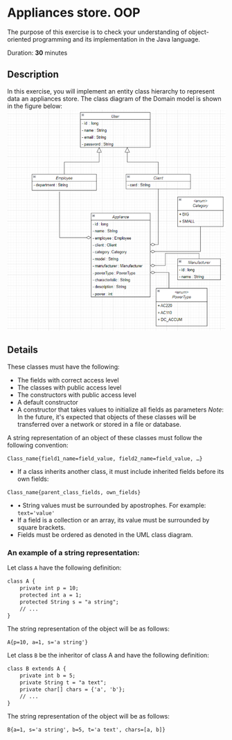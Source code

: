 # Appliances store. OOP

The purpose of this exercise is to check your understanding of object-oriented programming and its implementation in the Java language.

Duration: **30** minutes

## Description

In this exercise, you will implement an entity class hierarchy to represent data an appliances store. The class diagram of the Domain model is shown in the figure below:
![appliences.png](appliences.png)

## Details

These classes must have the following:
  * The fields with correct access level
  * The classes with public access level
  * The constructors with public access level
  * A default constructor
  * A constructor that takes values to initialize all fields as parameters
_Note_: In the future, it's expected that objects of these classes will be transferred over a network or stored in a file or database.

A string representation of an object of these classes must follow the following convention: 
```
Class_name{field1_name=field_value, field2_name=field_value, …}
```
- If a class inherits another class, it must include inherited fields before its own fields: 
```
Class_name{parent_class_fields, own_fields}
```
- •	String values must be surrounded by apostrophes. For example: `text='value'`
- If a field is a collection or an array, its value must be surrounded by square brackets.
- Fields must be ordered as denoted in the UML class diagram.

### An example of a string representation:
Let class `A` have the following definition:
```
class A {
    private int p = 10;
    protected int a = 1;
    protected String s = "a string";
    // ...
}
```
The string representation of the object will be as follows:
```
A{p=10, a=1, s='a string'}
```
Let class `B` be the inheritor of class A and have the following definition:
```
class B extends A {
    private int b = 5;
    private String t = "a text";
    private char[] chars = {'a', 'b'};
    // ...
}
```
The string representation of the object will be as follows:
```
B{a=1, s='a string', b=5, t='a text', chars=[a, b]}
```

